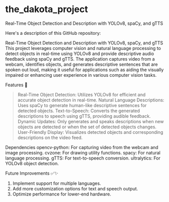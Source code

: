 # the_dakota_project
Real-Time Object Detection and Description with YOLOv8, spaCy, and gTTS



Here's a description of this GitHub repository:

Real-Time Object Detection and Description with YOLOv8, spaCy, and gTTS
This project leverages computer vision and natural language processing to detect objects in real-time using YOLOv8 and provide descriptive audio feedback using spaCy and gTTS. The application captures video from a webcam, identifies objects, and generates descriptive sentences that are spoken out loud, making it useful for applications such as aiding the visually impaired or enhancing user experience in various computer vision tasks.

Features 👀
> Real-Time Object Detection: Utilizes YOLOv8 for efficient and accurate object detection in real-time.
> Natural Language Descriptions: Uses spaCy to generate human-like descriptive sentences for detected objects.
> Text-to-Speech: Converts the generated descriptions to speech using gTTS, providing audible feedback.
> Dynamic Updates: Only generates and speaks descriptions when new objects are detected or when the set of detected objects changes.
> User-Friendly Display: Visualizes detected objects and corresponding descriptions on the video feed.

Dependencies
opencv-python: For capturing video from the webcam and image processing.
cvzone: For drawing utility functions.
spacy: For natural language processing.
gTTS: For text-to-speech conversion.
ultralytics: For YOLOv8 object detection.


Future Improvements ✅✨
1) Implement support for multiple languages.
2) Add more customization options for text and speech output.
3) Optimize performance for lower-end hardware.
